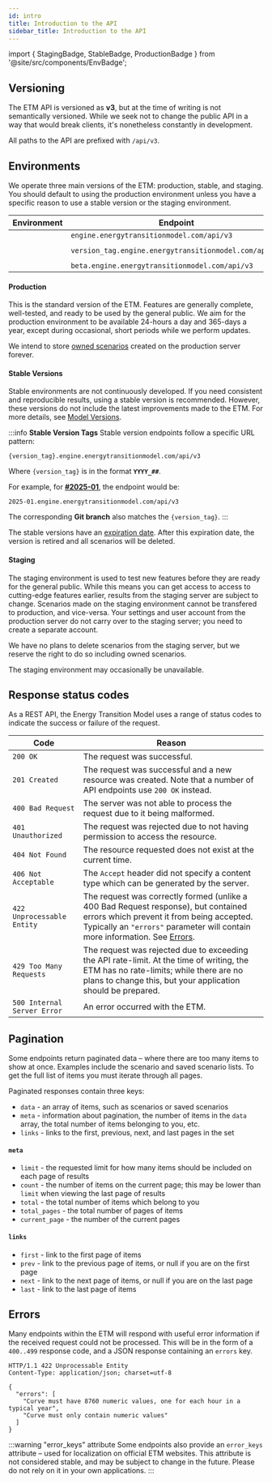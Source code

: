 ```yaml
---
id: intro
title: Introduction to the API
sidebar_title: Introduction to the API
---
```


import { StagingBadge, StableBadge, ProductionBadge } from '@site/src/components/EnvBadge';

## Versioning

The ETM API is versioned as **v3**, but at the time of writing is not semantically versioned. While we seek not to change the public API in a way that would break clients, it's nonetheless constantly in development.

All paths to the API are prefixed with `/api/v3`.

## Environments

We operate three main versions of the ETM: production, stable, and staging. You should default to using the production environment unless you have a specific reason to use a stable version or the staging environment.

<table className="no-stripe">
  <thead>
    <tr>
      <th>Environment</th>
      <th>Endpoint</th>
      <th>Git branch</th>
    </tr>
  </thead>
  <tbody>
    <tr>
      <td><ProductionBadge nolink /></td>
      <td><code>engine.energytransitionmodel.com/api/v3</code></td>
      <td><code>production</code></td>
    </tr>
    <tr>
      <td><StableBadge nolink /></td>
      <td><code>version_tag.engine.energytransitionmodel.com/api/v3</code></td>
      <td><code>version branch</code></td>
    </tr>
    <tr>
      <td><StagingBadge nolink /></td>
      <td><code>beta.engine.energytransitionmodel.com/api/v3</code></td>
      <td><code>master</code></td>
    </tr>
  </tbody>
</table>

#### Production

This is the standard version of the ETM. Features are generally complete, well-tested, and ready to be used by the general public. We aim for the production environment to be available 24-hours a day and 365-days a year, except during occasional, short periods while we perform updates.

We intend to store [owned scenarios](scenarios.md#authentication) created on the production server forever.

#### **Stable Versions**

Stable environments are not continuously developed. If you need consistent and reproducible results, using a stable version is recommended. However, these versions do not include the latest improvements made to the ETM. For more details, see [Model Versions](../main/user_manual/model-versions#expiration-date).

:::info **Stable Version Tags**
Stable version endpoints follow a specific URL pattern:

```plaintext
{version_tag}.engine.energytransitionmodel.com/api/v3
```
Where `{version_tag}` is in the format **`YYYY_##`**.

For example, for **[#2025-01](docs/main/user_manual/model-versions.md#CurrentVersions)**, the endpoint would be:

```plaintext
2025-01.engine.energytransitionmodel.com/api/v3
```
The corresponding **Git branch** also matches the `{version_tag}`.
:::

The stable versions have an [expiration date](../main/user_manual/model-versions#expiration-date). After this expiration date, the version is retired and all scenarios will be deleted.


#### Staging

The staging environment is used to test new features before they are ready for the general public. While this means you can get access to access to cutting-edge features earlier, results from the staging server are subject to change. Scenarios made on the staging environment cannot be transfered to production, and vice-versa. Your settings and user account from the production server do not carry over to the staging server; you need to create a separate account.

We have no plans to delete scenarios from the staging server, but we reserve the right to do so including owned scenarios.

The staging environment may occasionally be unavailable.

## Response status codes

As a REST API, the Energy Transition Model uses a range of status codes to indicate the success or failure of the request.

| Code | Reason |
| --- | --- |
| `200 OK` | The request was successful. |
| `201 Created` | The request was successful and a new resource was created. Note that a number of API endpoints use `200 OK` instead. |
| `400 Bad Request` | The server was not able to process the request due to it being malformed. |
| `401 Unauthorized` | The request was rejected due to not having permission to access the resource. |
| `404 Not Found` | The resource requested does not exist at the current time. |
| `406 Not Acceptable` | The `Accept` header did not specify a content type which can be generated by the server. |
| `422 Unprocessable Entity` | The request was correctly formed (unlike a 400 Bad Request response), but contained errors which prevent it from being accepted. Typically an `"errors"` parameter will contain more information. See [Errors](#errors).
| `429 Too Many Requests` | The request was rejected due to exceeding the API rate-limit. At the time of writing, the ETM has no rate-limits; while there are no plans to change this, but your application should be prepared. |
| `500 Internal Server Error` | An error occurred with the ETM. |

## Pagination

Some endpoints return paginated data – where there are too many items to show at once. Examples include the scenario and saved scenario lists. To get the full list of items you must iterate through all pages.

Paginated responses contain three keys:

* `data` - an array of items, such as scenarios or saved scenarios
* `meta` - information about pagination, the number of items in the `data` array, the total
   number of items belonging to you, etc.
* `links` - links to the first, previous, next, and last pages in the set

#### `meta`

* `limit` - the requested limit for how many items should be included on each page of results
* `count` - the number of items on the current page; this may be lower than `limit` when viewing the last page of results
* `total` - the total number of items which belong to you
* `total_pages` - the total number of pages of items
* `current_page` - the number of the current pages

#### `links`

* `first` - link to the first page of items
* `prev` - link to the previous page of items, or null if you are on the first page
* `next` - link to the next page of items, or null if you are on the last page
* `last` - link to the last page of items

## Errors

Many endpoints within the ETM will respond with useful error information if the received request could not be processed. This will be in the form of a `400..499` response code, and a JSON response containing an `errors` key.

```http
HTTP/1.1 422 Unprocessable Entity
Content-Type: application/json; charset=utf-8

{
  "errors": [
    "Curve must have 8760 numeric values, one for each hour in a typical year",
    "Curve must only contain numeric values"
  ]
}
```

:::warning "error_keys" attribute
Some endpoints also provide an `error_keys` attribute – used for localization on official ETM websites. This attribute is not considered stable, and may be subject to change in the future. Please do not rely on it in your own applications.
:::
